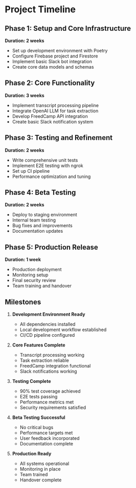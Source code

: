 # Project Timeline

## Phase 1: Setup and Core Infrastructure
**Duration: 2 weeks**
- Set up development environment with Poetry
- Configure Firebase project and Firestore
- Implement basic Slack bot integration
- Create core data models and schemas

## Phase 2: Core Functionality
**Duration: 3 weeks**
- Implement transcript processing pipeline
- Integrate OpenAI LLM for task extraction
- Develop FreedCamp API integration
- Create basic Slack notification system

## Phase 3: Testing and Refinement
**Duration: 2 weeks**
- Write comprehensive unit tests
- Implement E2E testing with ngrok
- Set up CI pipeline
- Performance optimization and tuning

## Phase 4: Beta Testing
**Duration: 2 weeks**
- Deploy to staging environment
- Internal team testing
- Bug fixes and improvements
- Documentation updates

## Phase 5: Production Release
**Duration: 1 week**
- Production deployment
- Monitoring setup
- Final security review
- Team training and handover

## Milestones

1. **Development Environment Ready**
   - All dependencies installed
   - Local development workflow established
   - CI/CD pipeline configured

2. **Core Features Complete**
   - Transcript processing working
   - Task extraction reliable
   - FreedCamp integration functional
   - Slack notifications working

3. **Testing Complete**
   - 90% test coverage achieved
   - E2E tests passing
   - Performance metrics met
   - Security requirements satisfied

4. **Beta Testing Successful**
   - No critical bugs
   - Performance targets met
   - User feedback incorporated
   - Documentation complete

5. **Production Ready**
   - All systems operational
   - Monitoring in place
   - Team trained
   - Handover complete 